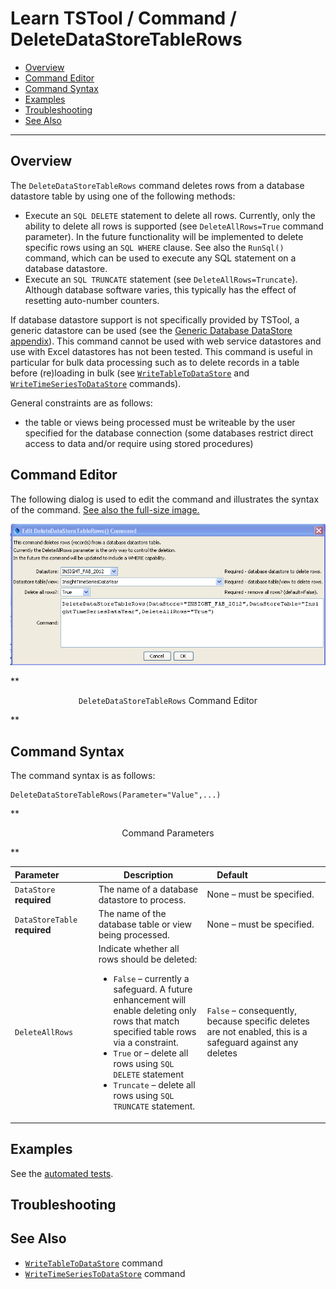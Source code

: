 # Learn TSTool / Command / DeleteDataStoreTableRows #

* [Overview](#overview)
* [Command Editor](#command-editor)
* [Command Syntax](#command-syntax)
* [Examples](#examples)
* [Troubleshooting](#troubleshooting)
* [See Also](#see-also)

-------------------------

## Overview ##

The `DeleteDataStoreTableRows` command deletes rows from a database
datastore table by using one of the following methods:

* Execute an `SQL DELETE` statement to delete all rows.
Currently, only the ability to delete all rows is supported (see `DeleteAllRows=True` command parameter).
In the future functionality will be implemented to delete specific rows using an `SQL WHERE` clause.
See also the `RunSql()` command, which can be used to execute any SQL statement on a database datastore.
* Execute an `SQL TRUNCATE` statement (see `DeleteAllRows=Truncate`).
Although database software varies, this typically has the effect of resetting auto-number counters.

If database datastore support is not specifically provided by TSTool,
a generic datastore can be used (see the
[Generic Database DataStore appendix](../../datastore-ref/GenericDatabase/GenericDatabase)).
This command cannot be used with web service datastores and use with Excel datastores has not been tested.
This command is useful in particular for bulk data processing such as to
delete records in a table before (re)loading in bulk (see
[`WriteTableToDataStore`](../WriteTableToDataStore/WriteTableToDataStore) and
[`WriteTimeSeriesToDataStore`](../WriteTimeSeriesToDataStore/WriteTimeSeriesToDataStore) commands).

General constraints are as follows:

* the table or views being processed must be writeable by the user specified
for the database connection (some databases restrict direct access to data
and/or require using stored procedures)

## Command Editor ##

The following dialog is used to edit the command and illustrates the syntax of the command.
<a href="../DeleteDataStoreTableRows.png">See also the full-size image.</a>

![DeleteDataStoreTableRows](DeleteDataStoreTableRows.png)

**<p style="text-align: center;">
`DeleteDataStoreTableRows` Command Editor
</p>**

## Command Syntax ##

The command syntax is as follows:

```text
DeleteDataStoreTableRows(Parameter="Value",...)
```
**<p style="text-align: center;">
Command Parameters
</p>**

|**Parameter**&nbsp;&nbsp;&nbsp;&nbsp;&nbsp;&nbsp;&nbsp;&nbsp;&nbsp;&nbsp;&nbsp;&nbsp;&nbsp;|**Description**|**Default**&nbsp;&nbsp;&nbsp;&nbsp;&nbsp;&nbsp;&nbsp;&nbsp;&nbsp;&nbsp;&nbsp;&nbsp;&nbsp;&nbsp;&nbsp;&nbsp;&nbsp;&nbsp;&nbsp;&nbsp;&nbsp;&nbsp;&nbsp;&nbsp;&nbsp;&nbsp;&nbsp;|
|--------------|-----------------|-----------------|
|`DataStore`<br>**required**|The name of a database datastore to process.|None – must be specified.|
|`DataStoreTable`<br>**required**|The name of the database table or view being processed.|None – must be specified.|
|`DeleteAllRows`|Indicate whether all rows should be deleted:<ul><li>`False` – currently a safeguard.  A future enhancement will enable deleting only rows that match specified table rows via a constraint.</li><li>`True` or – delete all rows using `SQL DELETE` statement</li><li>`Truncate` – delete all rows using `SQL TRUNCATE` statement.|`False` – consequently, because specific deletes are not enabled, this is a safeguard against any deletes|

## Examples ##

See the [automated tests](https://github.com/OpenWaterFoundation/cdss-app-tstool-test/tree/master/test/regression/commands/general/DeleteDataStoreTableRows).

## Troubleshooting ##

## See Also ##

* [`WriteTableToDataStore`](../WriteTableToDataStore/WriteTableToDataStore) command
* [`WriteTimeSeriesToDataStore`](../WriteTimeSeriesToDataStore/WriteTimeSeriesToDataStore) command
